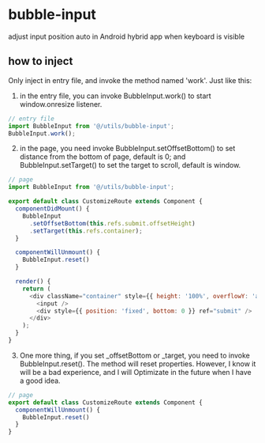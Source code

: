 # bubble-input
adjust input position auto in Android hybrid app when keyboard is visible

## how to inject
Only inject in entry file, and invoke the method named 'work'.
Just like this: 

1. in the entry file, you can invoke BubbleInput.work() to start window.onresize listener.
```javascript
// entry file
import BubbleInput from '@/utils/bubble-input';
BubbleInput.work();
```

2. in the page, you need invoke BubbleInput.setOffsetBottom() to set distance from the bottom of page, default is 0; and BubbleInput.setTarget() to set the target to scroll, default is window.
```javascript
// page
import BubbleInput from '@/utils/bubble-input';

export default class CustomizeRoute extends Component {
  componentDidMount() {
    BubbleInput
      .setOffsetBottom(this.refs.submit.offsetHeight)
      .setTarget(this.refs.container);
  }

  componentWillUnmount() {
    BubbleInput.reset()
  }

  render() {
    return (
      <div className="container" style={{ height: '100%', overflowY: 'auto' }} ref="container">
        <input />
        <div style={{ position: 'fixed', bottom: 0 }} ref="submit" />
      </div>
    );
  }
}
```

3. One more thing, if you set _offsetBottom or _target, you need to invoke BubbleInput.reset(). The method will reset properties. However, I know it will be a bad experience, and I will Optimizate in the future when I have a good idea.
```javascript
// page
export default class CustomizeRoute extends Component {
  componentWillUnmount() {
    BubbleInput.reset()
  }
}
```
